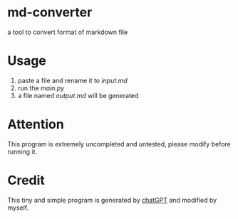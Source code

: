 # md-converter
a tool to convert format of markdown file

# Usage
1. paste a file and rename it to *input.md*
2. run the *main.py*
3. a file named *output.md* will be generated

# Attention
This program is extremely uncompleted and untested, please modify before running it.

# Credit
This tiny and simple program is generated by [chatGPT](https://openai.com/blog/chatgpt) and modified by myself.

